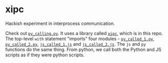 # xipc

Hackish experiment in interprocess communication.

Check out [`py_calling.py`](./py_calling.py). It uses a library called [`xipc`](./xipc.py), which is in this repo. The top-level `with` statement "imports" four modules - [`py_called_1.py`](./py_called_1.py), [`py_called_2.py`](./py_called_2.py), [`js_called_1.js`](./js_called_1.js) and [`js_called_2.js`](./js_called_2.js). The `js` and `py` functions do the same thing.  From python, we call both the Python and JS scripts as if they were python scripts.